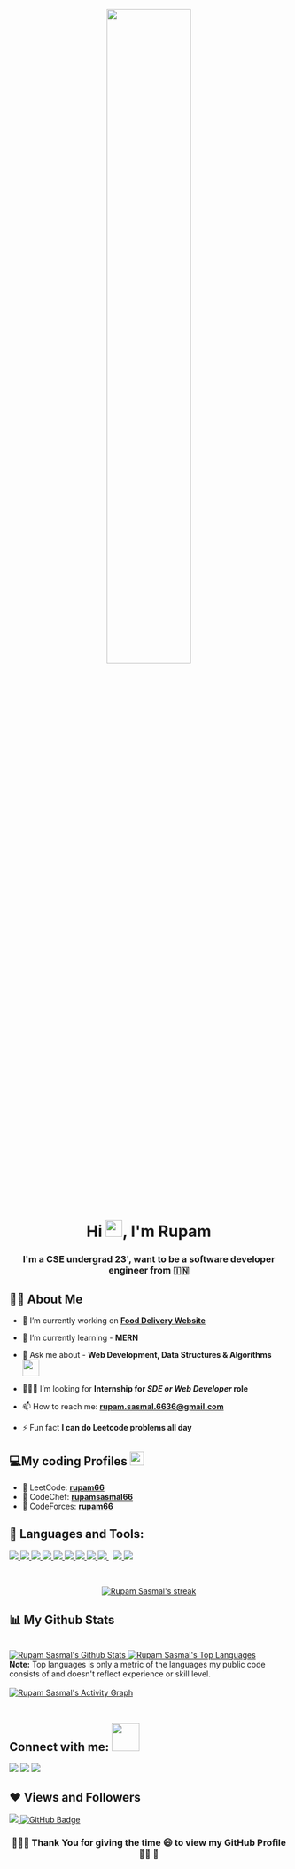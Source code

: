 <p align="center"><a href="#" ><img width="55%" height="auto" src="https://media.giphy.com/media/qgQUggAC3Pfv687qPC/giphy.gif"/></a></p>

<h1 align="center">Hi <img src="https://raw.githubusercontent.com/MartinHeinz/MartinHeinz/master/wave.gif" width="30px">, I'm Rupam</h1>
<h3 align="center">I'm a CSE undergrad 23', want to be a software developer engineer from 🇮🇳</h3>


## 🙋‍♂️ About Me
- 🔭 I’m currently working on <a href="https://rupamsasmal6636.github.io/Food-delivery-website/" target="_blank"> <b>Food Delivery Website</b> </a>

- 🌱 I’m currently learning - **MERN**
  
- 💬 Ask me about - **Web Development, Data Structures & Algorithms** <img src="https://media.giphy.com/media/ObNTw8Uzwy6KQ/giphy.gif" width="30px">
  
- 👨🏻‍💻 I’m looking for **Internship for *SDE or Web Developer* role**

<!-- -  All of my projects are available at **[My Portfolio]()** -->

- 📫 How to reach me: **rupam.sasmal.6636@gmail.com**

- ⚡ Fun fact **I can do Leetcode problems all day**

## 💻My coding Profiles <img src = "https://media2.giphy.com/media/QssGEmpkyEOhBCb7e1/giphy.gif?cid=ecf05e47a0n3gi1bfqntqmob8g9aid1oyj2wr3ds3mg700bl&rid=giphy.gif" width = 25px>
- 🔗 LeetCode: <a href="https://leetcode.com/rupam66/" target="_blank"> <b>rupam66 </b> </a> 
- 🔗 CodeChef: <a href="https://www.codechef.com/users/rupamsasmal66" target="_blank"> <b>rupamsasmal66 </b> </a>
- 🔗 CodeForces: <a href="https://codeforces.com/profile/rupam66"  target="_blank"> <b>rupam66 </b> </a>

## 🚀 Languages and Tools:

<p align="left"> 
    <a href="https://www.cprogramming.com/" target="_blank"> <img src="https://img.icons8.com/color/48/000000/c-programming.png"/> </a>
    <a href="https://isocpp.org/" target="_blank"> <img src="https://img.icons8.com/color/48/000000/c-plus-plus-logo.png"/> </a>
    <a href="https://developer.mozilla.org/en-US/docs/Web/JavaScript" target="_blank"> <img src="https://img.icons8.com/color/48/000000/javascript.png"/> </a> 
    <a href="https://www.w3.org/html/" target="_blank"> <img src="https://img.icons8.com/color/48/000000/html-5.png"/> </a> 
    <a href="https://www.w3schools.com/css/" target="_blank"> <img src="https://img.icons8.com/color/48/000000/css3.png"/> </a> 
    <a href="https://getbootstrap.com" target="_blank"> <img src="https://img.icons8.com/color/48/000000/bootstrap.png"/> </a> 
    <a href="https://www.java.com" target="_blank"> <img src="https://img.icons8.com/color/48/000000/java-coffee-cup-logo.png"/> </a>
    <a href="https://www.python.org" target="_blank"> <img src="https://img.icons8.com/color/48/000000/python.png"/> </a> 
    <a style="padding-right:8px;" href="https://www.microsoft.com/en-in/sql-server/sql-server-2019" target="_blank"> <img src="https://img.icons8.com/color/48/000000/microsoft-sql-server.png"/> </a>
    <a href="https://git-scm.com/" target="_blank"> <img src="https://img.icons8.com/color/48/000000/git.png"/> </a> 
    <a href="https://code.visualstudio.com/" target="_blank"> <img src="https://img.icons8.com/fluency/42/000000/visual-studio-code-2019.png"/> </a> 
</p>

<br/>

<p align="center">
    <a href="#">
        <img title="🔥 Get streak stats for your profile at git.io/streak-stats" alt="Rupam Sasmal's streak" src="https://github-readme-streak-stats.herokuapp.com/?user=rupamsasmal6636&theme=black-ice&hide_border=true&stroke=0000&background=060A0CD0"/>
    </a>
</p>

## 📊 My Github Stats

  <br/>
    <a href="#">
    <img alt="Rupam Sasmal's Github Stats" src="https://github-readme-stats.vercel.app/api?username=rupamsasmal6636&show_icons=true&count_private=true&theme=react&hide_border=true&bg_color=0D1117" />
    </a>
  <a href="#">
  <img alt="Rupam Sasmal's Top Languages" src="https://github-readme-stats.vercel.app/api/top-langs/?username=rupamsasmal6636&langs_count=8&count_private=true&layout=compact&theme=react&hide_border=true&bg_color=0D1117" />
  </a>
  <br/>
  <b>Note:</b> Top languages is only a metric of the languages my public code consists of and doesn't reflect experience or skill level.


<br/>
<br/>

<a href="#" target="_blank">
<img alt="Rupam Sasmal's Activity Graph" src="https://activity-graph.herokuapp.com/graph?username=rupamsasmal6636&bg_color=0D1117&color=5BCDEC&line=5BCDEC&point=FFFFFF&hide_border=true" />
</a>

<br/>
<br/>

## Connect with me: <img src='https://raw.githubusercontent.com/ShahriarShafin/ShahriarShafin/main/Assets/handshake.gif' width="50px">
<p align="left">

<a href = "https://www.linkedin.com/in/rupam-sasmal-16a029196/" target="_blank"><img src="https://img.icons8.com/fluent/48/000000/linkedin.png"/></a>
<a href = "https://twitter.com/RupamSasmal6" target="_blank"><img src="https://img.icons8.com/fluent/48/000000/twitter.png"/></a>
<a href = "https://www.instagram.com/rupamsasmal/" target="_blank"><img src="https://img.icons8.com/fluent/48/000000/instagram-new.png"/></a>

</p>

## ❤ Views and Followers
<a href="#" target="_blank">
<img src="https://komarev.com/ghpvc/?username=rupamsasmal6636">
</a>
<a href="#">
<img src="https://img.shields.io/github/followers/rupamsasmal6636?label=Followers&style=social" alt="GitHub Badge" target="_blank">
</a>

<!-- ## Watch my contribution graph get eaten by the snake 🐍
![snake gif](https://github.com/jsm-28415/jsm-28415/blob/output/github-contribution-grid-snake.gif) -->

<br>
<div align="center">

### 👩‍🚀🚀 Thank You for giving the time 😄 to view my GitHub  Profile 👩‍🚀 🚀
</div>